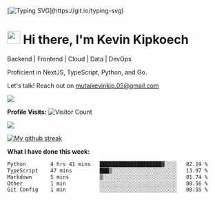 
[![Typing SVG](https://readme-typing-svg.herokuapp.com?font=Courier+new&color=%23808080&size=40&width=800&duration=6969&lines=Welcome+to+my+profile!)](https://git.io/typing-svg)
# <img src="https://raw.githubusercontent.com/iampavangandhi/iampavangandhi/master/gifs/Hi.gif" width="30px"> Hi there, I'm Kevin Kipkoech

Backend | Frontend | Cloud | Data | DevOps

Proficient in NextJS, TypeScript, Python, and Go. 

Let's talk! Reach out on mutaikevinkip.05@gmail.com 

[![](https://img.shields.io/badge/linkedin-%230077B5.svg?style=for-the-badge&logo=linkedin)](https://www.linkedin.com/in/kevin-kipkoech-651a15108)


**Profile Visits:**
![Visitor Count](https://profile-counter.glitch.me/KevinKipkoechMutai/count.svg)

<img src="https://github-readme-stats.vercel.app/api/top-langs?username=KevinKipkoechMutai&layout=compact&theme=blue-green"/>

[![My github streak](https://github-readme-streak-stats.herokuapp.com/?user=KevinKipkoechMutai&theme=blue-green)](https://github.com/KevinKIpkoechMutai/github-readme-streak-stats)


**What I have done this week:**
<!--START_SECTION:waka-->

```txt
Python        4 hrs 41 mins   ████████████████████▓░░░░   82.19 %
TypeScript    47 mins         ███▒░░░░░░░░░░░░░░░░░░░░░   13.97 %
Markdown      5 mins          ▒░░░░░░░░░░░░░░░░░░░░░░░░   01.74 %
Other         1 min           ░░░░░░░░░░░░░░░░░░░░░░░░░   00.56 %
Git Config    1 min           ░░░░░░░░░░░░░░░░░░░░░░░░░   00.55 %
```

<!--END_SECTION:waka-->

